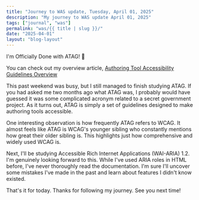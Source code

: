 ```yaml
---
title: "Journey to WAS update, Tuesday, April 01, 2025"
description: "My journey to WAS update April 01, 2025"
tags: ["journal", "was"]
permalink: "was/{{ title | slug }}/"
date: "2025-04-01"
layout: "blog-layout"
---
```


<div class="blog">

  <p class="big-text">I'm Officially Done with ATAG! 🎉</p>

  <p>You can check out my overview article, <a href="/was/authoring-tool-accessibility-guidelines-overview/">Authoring Tool Accessibility Guidelines
      Overview</a></p>

  <p>This past weekend was busy, but I still managed to finish studying ATAG. If you had asked me two months ago what
    ATAG was, I probably would have guessed it was some complicated acronym related
    to a secret government project. As it turns out, ATAG is simply a set of guidelines designed to make authoring tools
    accessible.</p>

  <p>One interesting observation is how frequently ATAG refers to WCAG. It almost feels like ATAG is WCAG's younger
    sibling who constantly mentions how great their older sibling is. This highlights just how comprehensive and widely
    used WCAG is.</p>

  <p>Next, I'll be studying Accessible Rich Internet Applications (WAI-ARIA) 1.2. I'm genuinely looking forward to this.
    While I've used ARIA roles in HTML before, I've never thoroughly read the documentation. I'm sure I'll uncover some
    mistakes I've made in the past and learn about features I didn't know existed.</p>

  <p>That's it for today. Thanks for following my journey. See you next time!</p>

</div>
